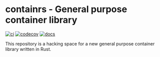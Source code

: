 # containrs - General purpose container library

[![ci](https://github.com/cri-o/containrs/workflows/ci/badge.svg)](https://github.com/cri-o/containrs/actions)
[![codecov](https://codecov.io/gh/cri-o/containrs/branch/master/graph/badge.svg)](https://codecov.io/gh/cri-o/containrs)
[![docs](https://img.shields.io/badge/docs-master-blue.svg)](https://cri-o.github.io/containrs/containrs)

This repository is a hacking space for a new general purpose container library
written in Rust.

